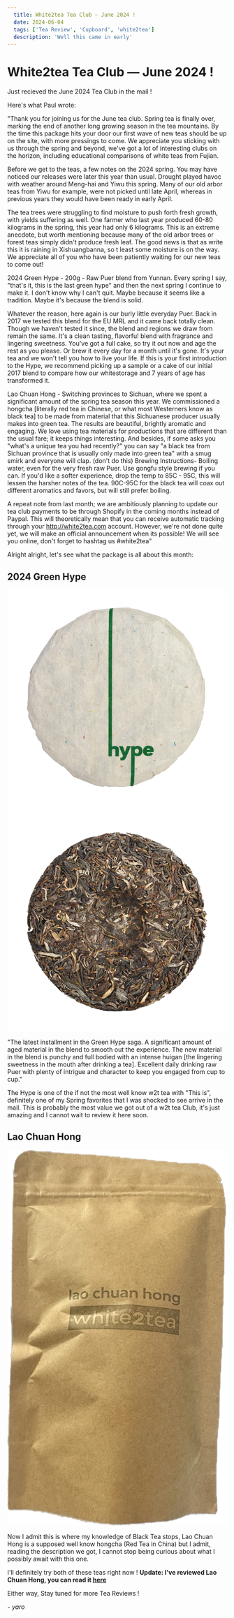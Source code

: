 ```yaml
---
  title: White2tea Tea Club — June 2024 ! 
  date: 2024-06-04
  tags: ['Tea Review', 'Cupboard', 'white2tea']
  description: 'Well this came in early'
---
```


# White2tea Tea Club — June 2024 ! 

Just recieved the June 2024 Tea Club in the mail !

Here's what Paul wrote:

"Thank you for joining us for the June tea club. Spring tea is finally over, marking the end of another long growing season in the tea mountains. By the time this package hits your door our first wave of new teas should be up on the site, with more pressings to come. We appreciate you sticking with us through the spring and beyond, we've got a lot of interesting clubs on the horizon, including educational comparisons of white teas from Fujian.

Before we get to the teas, a few notes on the 2024 spring. You may have noticed our releases were later this year than usual. Drought played havoc with weather around Meng-hai and Yiwu this spring. Many of our old arbor teas from Yiwu for example, were not picked until late April, whereas in previous years they would have been ready in early April.

The tea trees were struggling to find moisture to push forth fresh growth, with yields suffering as well. One farmer who last year produced 60-80 kilograms in the spring, this year had only 6 kilograms. This is an extreme anecdote, but worth mentioning because many of the old arbor trees or forest teas simply didn't produce fresh leaf. The good news is that as write this it is raining in Xishuangbanna, so t least some moisture is on the way. We appreciate all of you who have been patiently waiting for our new teas to come out!

2024 Green Hype - 200g - Raw Puer blend from Yunnan. Every spring I say, "that's it, this is the last green hype" and then the next spring I continue to make it. I don't know why I can't quit. Maybe because it seems like a tradition. Maybe it's because the blend is solid.

Whatever the reason, here again is our burly little everyday Puer. Back in 2017 we tested this blend for the EU MRL and it came back totally clean. Though we haven't tested it since, the blend and regions we draw from remain the same. It's a clean tasting, flavorfu! blend with fragrance and lingering sweetness. You've got a full cake, so try it out now and age the rest as you please. Or brew it every day for a month until it's gone. It's your tea and we won't tell you how to live your life. If this is your first introduction to the Hype, we recommend picking up a sample or a cake of our initial 2017 blend to compare how our whitestorage and 7 years of age has transformed it.

Lao Chuan Hong - Switching provinces to Sichuan, where we spent a significant amount of the spring tea season this year. We commissioned a hongcha [literally red tea in Chinese, or what most Westerners know as black tea] to be made from material that this Sichuanese producer usually makes into green tea. The results are beautiful, brightly aromatic and engaging. We love using tea materials for productions that are different than the usual fare; it keeps things interesting. And besides, if some asks you "what's a unique tea you had recently?" you can say "a black tea from Sichuan province that is usually only made into green tea" with a smug smirk and everyone will clap. (don't do this)
Brewing Instructions- Boiling water, even for the very fresh raw Puer. Use gongfu style brewing if you can. If you'd like a softer experience, drop the temp to 85C - 95C, this will lessen the harsher notes of the tea. 90C-95C for the black tea will coax out different aromatics and favors, but will still prefer boiling.

A repeat note from last month; we are ambitiously planning to update our tea club payments to be through Shopify in the coming months instead of Paypal. This will theoretically mean that you can receive automatic tracking through your http://white2tea.com account. However, we're not done quite yet, we will make an official announcement when its possible!
We will see you online, don't forget to hashtag us #white2tea"

Alright alright, let's see what the package is all about this month:

## 2024 Green Hype

![](image-26.png) ![](image-27.png)

"The latest installment in the Green Hype saga. A significant amount of aged material in the blend to smooth out the experience. The new material in the blend is punchy and full bodied with an intense huigan [the lingering sweetness in the mouth after drinking a tea]. Excellent daily drinking raw Puer with plenty of intrigue and character to keep you engaged from cup to cup." 

The Hype is one of the if not the most well know w2t tea with "This is", definitely one of my Spring favorites that I was shocked to see arrive in the mail. This is probably the most value we got out of a w2t tea Club, it's just amazing and I cannot wait to review it here soon.

## Lao Chuan Hong

![](image-28.png)

Now I admit this is where my knowledge of Black Tea stops, Lao Chuan Hong is a supposed well know hongcha (Red Tea in China) but I admit, reading the description we got, I cannot stop being curious about what I possibly await with this one.

I'll definitely try both of these teas right now !
**Update: I've reviewed Lao Chuan Hong, you can read it [here](https://skoomaden.me/posts/review-of-lao-chuan-hong/)**

Either way, Stay tuned for more Tea Reviews !

*- yaro*
